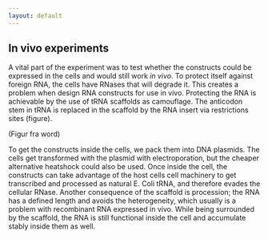 ```yaml
---
layout: default
---
```


## In vivo experiments

A vital part of the experiment was to test whether the constructs could be expressed in the cells and would still work *in vivo*. To protect itself against foreign RNA, the cells have RNases that will degrade it. This creates a problem when design RNA constructs for use in vivo. Protecting the RNA is achievable by the use of tRNA scaffolds as camouflage.  The anticodon stem in tRNA is replaced in the scaffold by the RNA insert via restrictions sites (figure).

(Figur fra word)

To get the constructs inside the cells, we pack them into DNA plasmids. The cells get transformed with the plasmid with electroporation, but the cheaper alternative heatshock could also be used. Once inside the cell, the constructs can take advantage of the host cells cell machinery to get transcribed and processed as natural E. Coli tRNA, and therefore evades the cellular RNase. Another consequence of the scaffold is procession; the RNA has a defined length and avoids the heterogeneity, which usually is a problem with recombinant RNA expressed in vivo. While being surrounded by the scaffold, the RNA is still functional inside the cell and accumulate stably inside them as well. 